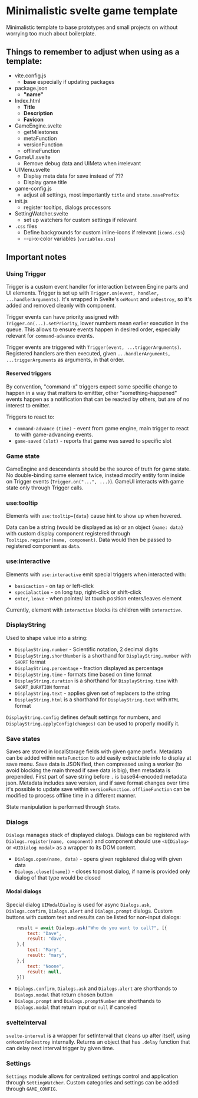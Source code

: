 # Minimalistic svelte game template

Minimalistic template to base prototypes and small projects on without worrying too much about boilerplate.

## Things to remember to adjust when using as a template:

- vite.config.js
  - **base** especially if updating packages
- package.json
  - **"name"**
- Index.html
  - **Title**
  - **Description**
  - **Favicon**
- GameEngine.svelte
  - getMilestones
  - metaFunction
  - versionFunction
  - offlineFunction
- GameUI.svelte
  - Remove debug data and UIMeta when irrelevant
- UIMenu.svelte
  - Display meta data for save instead of ???
  - Display game title
- game-config.js
  - adjust all settings, most importantly `title` and `state.savePrefix`
- init.js
  - register tooltips, dialogs processors
- SettingWatcher.svelte
  - set up watchers for custom settings if relevant
- `.css` files
  - Define backgrounds for custom inline-icons if relevant (`icons.css`)
  - --ui-x-color variables (`variables.css`)

## Important notes

### Using Trigger

Trigger is a custom event handler for interaction between Engine parts and UI elements. Trigger is set up with `Trigger.on(event, handler, ...handlerArguments)`. It's wrapped in Svelte's `onMount` and `onDestroy`, so it's added and removed cleanly with component.

Trigger events can have priority assigned with `Trigger.on(...).setPriority`, lower numbers mean earlier execution in the queue. This allows to ensure events happen in desired order, especially relevant for `command-advance` events.

Trigger events are triggered with `Trigger(event, ...triggerArguments)`. Registered handlers are then executed, given `...handlerArguments, ...triggerArguments` as arguments, in that order. 

#### Reserved triggers 

By convention, "command-x" triggers expect some specific change to happen in a way that matters to emittter, other "something-happened" events happen as a notification that can be reacted by others, but are of no interest to emitter.

Triggers to react to:
- `command-advance` `(time)` - event from game engine, main trigger to react to with game-advancing events.
- `game-saved` `(slot)` - reports that game was saved to specific slot

### Game state

GameEngine and descendants should be the source of truth for game state. No double-binding same element twice, instead modify entity form inside on Trigger events (`Trigger.on("...", ...)`).
GameUI interacts with game state only through Trigger calls.

### use:tooltip

Elements with `use:tooltip={data}` cause hint to show up when hovered. 

Data can be a string (would be displayed as is) or an object `{name: data}` with custom display component registered through `Tooltips.register(name, component)`. Data would then be passed to registered component as `data`.

### use:interactive

Elements with `use:interactive` emit special triggers when interacted with:

- `basicaction` - on tap or left-click
- `specialaction` - on long tap, right-click or shift-click
- `enter`, `leave` - when pointer/ lat touch position enters/leaves element

Currently, element with `interactive` blocks its children with `interactive`.

### DisplayString

Used to shape value into a string:

- `DisplayString.number` - Scientific notation, 2 decimal digits
- `DisplayString.shortNumber` is a shorthand for `DisplayString.number` with `SHORT` format
- `DisplayString.percentage` - fraction displayed as percentage
- `DisplayString.time` - formats time based on time format
- `DisplayString.duration` is a shorthand for `DisplayString.time` with `SHORT_DURATION` format
- `DisplayString.text` - applies given set of replacers to the string
- `DisplayString.html` is a shorthand for `DisplayString.text` with `HTML` format

`DisplayString.config` defines default settings for numbers, and `DisplayString.applyConfig(changes)` can be used to properly modify it.

### Save states

Saves are stored in localStorage fields with given game prefix. 
Metadata can be added within `metaFunction` to add easily extractable info to display at save menu. 
Save data is JSONified, then compressed using a worker (to avoid blocking the main thread if save data is big), then metadata is prepended. First part of save string before `.` is base64-encoded metadata json.
Metadata includes save version, and if save format changes over time it's possible to update save within `versionFunction`.
`offlineFunction` can be modified to process offline time in a different manner.

State manipulation is performed through `State`.

### Dialogs

`Dialogs` manages stack of displayed dialogs. Dialogs can be registered with `Dialogs.register(name, component)` and component should use `<UIDialog>` or `<UIDialog modal>` as a wrapper to its DOM content.
- `Dialogs.open(name, data)` - opens given registered dialog with given data
- `Dialogs.close([name])` - closes topmost dialog, if name is provided only dialog of that type would be closed

#### Modal dialogs

Special dialog `UIModalDialog` is used for async `Dialogs.ask`, `Dialogs.confirm`, `Dialogs.alert` and `Dialogs.prompt` dialogs. Custom buttons with custom text and results can be listed for non-input dialogs:

```js
    result = await Dialogs.ask("Who do you want to call?", [{
        text: "Dave",
        result: "dave",
    },{
        text: "Mary",
        result: "mary",
    },{
        text: "Noone",
        result: null,
    }])
```

- `Dialogs.confirm`, `Dialogs.ask` and `Dialogs.alert` are shorthands to `Dialogs.modal` that return chosen button
- `Dialogs.prompt` and `Dialogs.promptNumber` are shorthands to `Dialogs.modal` that return input or `null` if canceled

### svelteInterval

`svelte-interval` is a wrapper for setInterval that cleans up after itself, using `onMount`/`onDestroy` internally. Returns an object that has `.delay` function that can delay next interval trigger by given time. 

### Settings

`Settings` module allows for centralized settings control and application through `SettingWatcher`. Custom categories and settings can be added through `GAME_CONFIG`.
